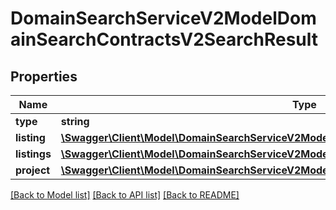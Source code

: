 # DomainSearchServiceV2ModelDomainSearchContractsV2SearchResult

## Properties
Name | Type | Description | Notes
------------ | ------------- | ------------- | -------------
**type** | **string** |  | [optional] 
**listing** | [**\Swagger\Client\Model\DomainSearchServiceV2ModelDomainSearchContractsV2PropertyListing**](DomainSearchServiceV2ModelDomainSearchContractsV2PropertyListing.md) |  | [optional] 
**listings** | [**\Swagger\Client\Model\DomainSearchServiceV2ModelDomainSearchContractsV2PropertyListing[]**](DomainSearchServiceV2ModelDomainSearchContractsV2PropertyListing.md) |  | [optional] 
**project** | [**\Swagger\Client\Model\DomainSearchServiceV2ModelDomainSearchContractsV2Project**](DomainSearchServiceV2ModelDomainSearchContractsV2Project.md) |  | [optional] 

[[Back to Model list]](../../README.md#documentation-for-models) [[Back to API list]](../../README.md#documentation-for-api-endpoints) [[Back to README]](../../README.md)

